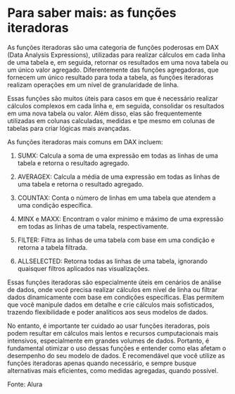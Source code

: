 # Para saber mais: as funções iteradoras

As funções iteradoras são uma categoria de funções poderosas em DAX (Data Analysis Expressions), utilizadas para realizar cálculos em cada linha de uma tabela e, em seguida, retornar os resultados em uma nova tabela ou um único valor agregado. Diferentemente das funções agregadoras, que fornecem um único resultado para toda a tabela, as funções iteradoras realizam operações em um nível de granularidade de linha.

Essas funções são muitos úteis para casos em que é necessário realizar cálculos complexos em cada linha e, em seguida, consolidar os resultados em uma nova tabela ou valor. Além disso, elas são frequentemente utilizadas em colunas calculadas, medidas e tpe mesmo em colunas de tabelas para criar lógicas mais avançadas.

As funções iteradoras mais comuns em DAX incluem:

1. SUMX: Calcula a soma de uma expressão em todas as linhas de uma tabela e retorna o resultado agregado.

2. AVERAGEX: Calcula a média de uma expressão em todas as linhas de uma tabela e retorna o resultado agregado.

3. COUNTAX: Conta o número de linhas em uma tabela que atendem a uma condição específica.

4. MINX e MAXX: Encontram o valor mínimo e máximo de uma expressão em todas as linhas de uma tabela, respectivamente.

5. FILTER: Filtra as linhas de uma tabela com base em uma condição e retorna a tabela filtrada.

6. ALLSELECTED: Retorna todas as linhas de uma tabela, ignorando quaisquer filtros aplicados nas visualizações.

Essas funções iteradoras são especialmente úteis em cenários de análise de dados, onde você precisa realizar cálculos em nível de linha ou filtrar dados dinamicamente com base em condições específicas. Elas permitem que você manipule dados em detalhe e crie cálculos mais sofisticados, trazendo flexibilidade e poder analíticos aos seus modelos de dados.

No entanto, é importante ter cuidado ao usar funções iteradoras, pois podem resultar em cálculos mais lentos e recursos cumputacionais mais intensivos, especialmente em grandes volumes de dados. Portanto, é fundamental otimizar o uso dessas funções e entender como elas afetam o desempenho do seu modelo de dados. É recomendável que você utilize as funções iteradoras apenas quando necessário, e sempre busque alternativas mais eficientes, como medidas agregadas, quando possível.

Fonte: Alura

